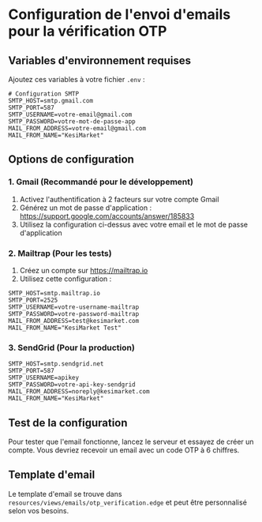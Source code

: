 # Configuration de l'envoi d'emails pour la vérification OTP

## Variables d'environnement requises

Ajoutez ces variables à votre fichier `.env` :

```env
# Configuration SMTP
SMTP_HOST=smtp.gmail.com
SMTP_PORT=587
SMTP_USERNAME=votre-email@gmail.com
SMTP_PASSWORD=votre-mot-de-passe-app
MAIL_FROM_ADDRESS=votre-email@gmail.com
MAIL_FROM_NAME="KesiMarket"
```

## Options de configuration

### 1. Gmail (Recommandé pour le développement)

1. Activez l'authentification à 2 facteurs sur votre compte Gmail
2. Générez un mot de passe d'application : https://support.google.com/accounts/answer/185833
3. Utilisez la configuration ci-dessus avec votre email et le mot de passe d'application

### 2. Mailtrap (Pour les tests)

1. Créez un compte sur https://mailtrap.io
2. Utilisez cette configuration :

```env
SMTP_HOST=smtp.mailtrap.io
SMTP_PORT=2525
SMTP_USERNAME=votre-username-mailtrap
SMTP_PASSWORD=votre-password-mailtrap
MAIL_FROM_ADDRESS=test@kesimarket.com
MAIL_FROM_NAME="KesiMarket Test"
```

### 3. SendGrid (Pour la production)

```env
SMTP_HOST=smtp.sendgrid.net
SMTP_PORT=587
SMTP_USERNAME=apikey
SMTP_PASSWORD=votre-api-key-sendgrid
MAIL_FROM_ADDRESS=noreply@kesimarket.com
MAIL_FROM_NAME="KesiMarket"
```

## Test de la configuration

Pour tester que l'email fonctionne, lancez le serveur et essayez de créer un compte. Vous devriez recevoir un email avec un code OTP à 6 chiffres.

## Template d'email

Le template d'email se trouve dans `resources/views/emails/otp_verification.edge` et peut être personnalisé selon vos besoins.

